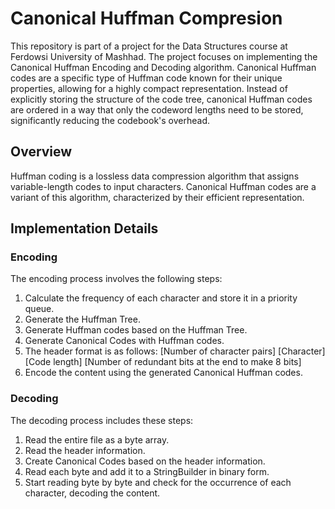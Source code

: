 # Canonical Huffman Compresion

This repository is part of a project for the Data Structures course at Ferdowsi University of Mashhad. The project focuses on implementing the Canonical Huffman Encoding and Decoding algorithm. Canonical Huffman codes are a specific type of Huffman code known for their unique properties, allowing for a highly compact representation. Instead of explicitly storing the structure of the code tree, canonical Huffman codes are ordered in a way that only the codeword lengths need to be stored, significantly reducing the codebook's overhead.

## Overview
Huffman coding is a lossless data compression algorithm that assigns variable-length codes to input characters. Canonical Huffman codes are a variant of this algorithm, characterized by their efficient representation.

## Implementation Details
### Encoding
The encoding process involves the following steps:

1. Calculate the frequency of each character and store it in a priority queue.
2. Generate the Huffman Tree.
3. Generate Huffman codes based on the Huffman Tree.
4. Generate Canonical Codes with Huffman codes.
5. The header format is as follows:
[Number of character pairs] [Character] [Code length] [Number of redundant bits at the end to make 8 bits]
6. Encode the content using the generated Canonical Huffman codes.
### Decoding
The decoding process includes these steps:

1. Read the entire file as a byte array.
2. Read the header information.
3. Create Canonical Codes based on the header information.
4. Read each byte and add it to a StringBuilder in binary form.
5. Start reading byte by byte and check for the occurrence of each character, decoding the content.


      